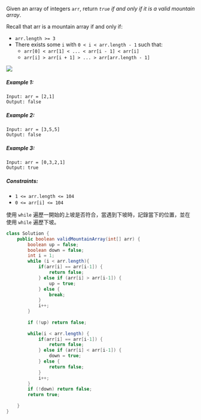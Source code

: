 Given an array of integers `arr`, return *`true` if and only if it is a valid mountain array*.

Recall that arr is a mountain array if and only if:

- `arr.length >= 3`
- There exists some `i` with `0 < i < arr.length - 1` such that:
  - `arr[0] < arr[1] < ... < arr[i - 1] < arr[i]`
  - `arr[i] > arr[i + 1] > ... > arr[arr.length - 1]`

![](https://assets.leetcode.com/uploads/2019/10/20/hint_valid_mountain_array.png)

##### Example 1:
```
Input: arr = [2,1]
Output: false
```
##### Example 2:
```
Input: arr = [3,5,5]
Output: false
```
##### Example 3:
```
Input: arr = [0,3,2,1]
Output: true
``` 

##### Constraints:

- `1 <= arr.length <= 104`
- `0 <= arr[i] <= 104`



使用 `while` 遍歷一開始的上坡是否符合，當遇到下坡時，記錄當下的位置，並在使用 `while` 遍歷下坡。
```java
class Solution {
    public boolean validMountainArray(int[] arr) {
        boolean up = false;
        boolean down = false;
        int i = 1;
        while (i < arr.length){
            if(arr[i] == arr[i-1]) {
                return false;
            } else if (arr[i] > arr[i-1]) {
                up = true;
            } else {
                break;
            }
            i++;
        }
        
        if (!up) return false;
        
        while(i < arr.length) {
            if(arr[i] == arr[i-1]) {
                return false;
            } else if (arr[i] < arr[i-1]) {
                down = true;
            } else {
                return false;
            }
            i++;
        }
        if (!down) return false;
        return true;
         
    }
}
```